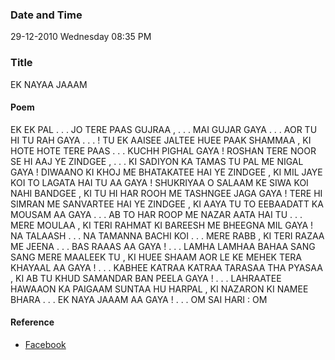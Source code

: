 ### Date and Time

29-12-2010 Wednesday 08:35 PM

### Title

EK NAYAA JAAAM

#### Poem

EK EK PAL . . . JO TERE PAAS GUJRAA , . . . MAI GUJAR GAYA . . . AOR TU HI TU RAH GAYA . . . ! TU EK AAISEE JALTEE HUEE PAAK SHAMMAA , KI  HOTE  HOTE TERE  PAAS . . . KUCHH PIGHAL GAYA ! ROSHAN  TERE  NOOR SE HI  AAJ  YE ZINDGEE , . . . KI  SADIYON KA  TAMAS  TU  PAL  ME NIGAL  GAYA ! DIWAANO KI KHOJ  ME BHATAKATEE HAI YE  ZINDGEE , KI  MIL JAYE KOI  TO  LAGATA HAI   TU  AA GAYA ! SHUKRIYAA  O  SALAAM  KE  SIWA KOI NAHI  BANDGEE  ,  KI  TU HI HAR  ROOH  ME  TASHNGEE  JAGA GAYA ! TERE  HI SIMRAN  ME  SANVARTEE  HAI YE  ZINDGEE ,  KI AAYA  TU TO  EEBAADATT KA  MOUSAM  AA GAYA . . . AB  TO HAR ROOP ME NAZAR AATA HAI TU . . . MERE  MOULAA ,  KI TERI RAHMAT KI BAREESH  ME BHEEGNA MIL GAYA ! NA  TALAASH . . . NA  TAMANNA BACHI KOI . . . MERE RABB ,  KI TERI RAZAA ME JEENA . . . BAS  RAAAS AA GAYA ! . . . LAMHA LAMHAA  BAHAA SANG  SANG MERE MAALEEK  TU , KI  HUEE SHAAM AOR LE KE  MEHEK TERA KHAYAAL AA  GAYA ! . . . KABHEE  KATRAA KATRAA TARASAA  THA  PYASAA , KI AB TU KHUD  SAMANDAR BAN PEELA  GAYA ! . . . LAHRAATEE  HAWAAON  KA PAIGAAM SUNTAA HU  HARPAL ,  KI NAZARON KI NAMEE BHARA . . . EK NAYA  JAAAM  AA  GAYA ! . . . OM  SAI  HARI : OM

#### Reference

* [Facebook](https://www.facebook.com/share/TRw2ySo3PSbF56Vx/)
